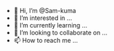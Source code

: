 - 👋 Hi, I’m @Sam-kuma
- 👀 I’m interested in ...
- 🌱 I’m currently learning ...
- 💞️ I’m looking to collaborate on ...
- 📫 How to reach me ...

<!---
Sam-kuma/Sam-kuma is a ✨ special ✨ repository because its `README.md` (this file) appears on your GitHub profile.
You can click the Preview link to take a look at your changes.
--
#include<stdio.h>

int main(){
int firstNumber=100;
int secondNumber=20;
int add, sub, mul, div, mod;
add=firstNumber + secondNumber;
sub=firstNumber - secondNumber;
mul=firstNumber * secondNumber;
div=firstNumber / secondNumber;
mod=firstNumber % secondNumber;
printf("The sum is %d,\n"add);
printf("The sub is %d,\n"sub);
printf("The mul is %d,\n"mul);
printf("The div is %d,\n"div);
printf("The mod is %d,\n"mod);
return 0;
}
